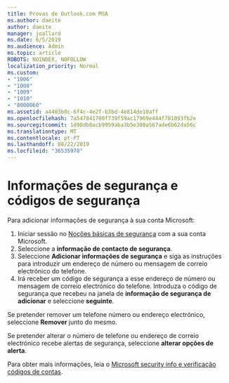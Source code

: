 ```yaml
---
title: Provas de Outlook.com MSA
ms.author: daeite
author: daeite
manager: joallard
ms.date: 6/5/2019
ms.audience: Admin
ms.topic: article
ROBOTS: NOINDEX, NOFOLLOW
localization_priority: Normal
ms.custom:
- "1006"
- "1008"
- "1009"
- "1010"
- "8000060"
ms.assetid: a4403b0c-6f4c-4e2f-b3bd-4e814de10aff
ms.openlocfilehash: 7a547841700f739f59ac17969e444f781093fb2e
ms.sourcegitcommit: 1d98db8acb9959aba3b5e308a567ade6b62da56c
ms.translationtype: MT
ms.contentlocale: pt-PT
ms.lasthandoff: 08/22/2019
ms.locfileid: "36535978"
---
```

# <a name="security-info-and-security-codes"></a>Informações de segurança e códigos de segurança

Para adicionar informações de segurança à sua conta Microsoft:

1. Iniciar sessão no [Noções básicas de segurança](https://account.microsoft.com/security) com a sua conta Microsoft.
1. Seleccione a **informação de contacto de segurança**.
1. Seleccione **Adicionar informações de segurança** e siga as instruções para introduzir um endereço de número ou mensagem de correio electrónico do telefone.
1. Irá receber um código de segurança a esse endereço de número ou mensagem de correio electrónico do telefone. Introduza o código de segurança que recebeu na janela de **informação de segurança de adicionar** e seleccione **seguinte**.

Se pretender remover um telefone número ou endereço electrónico, seleccione **Remover** junto do mesmo.

Se pretender alterar o número de telefone ou endereço de correio electrónico recebe alertas de segurança, seleccione **alterar opções de alerta**.

Para obter mais informações, leia o [Microsoft security info e verificação códigos de contas](https://support.microsoft.com/help/12428/).